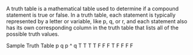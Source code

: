 A truth table is a mathematical table used to determine if a compound statement is true or false. 
In a truth table, each statement is typically represented by a letter or variable, like p, q, or r, and each statement also has its own corresponding column in the truth table that lists all of the possible truth values.

Sample Truth Table
  p	  q	    p ^ q
  T	  T	      T
  T	  F	      F
  F	  T	      F
  F	  F	      F
